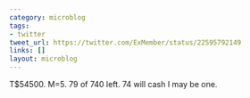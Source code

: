 ```yaml
---
category: microblog
tags:
- twitter
tweet_url: https://twitter.com/ExMember/status/22595792149
links: []
layout: microblog
---
```

T$54500. M=5. 79 of 740 left. 74 will cash I may be one.
